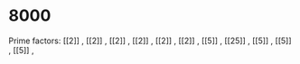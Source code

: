 # 8000

Prime factors: [[2]] , [[2]] , [[2]] , [[2]] , [[2]] , [[2]] , [[5]] , [[25]] , [[5]] , [[5]] , [[5]] , 